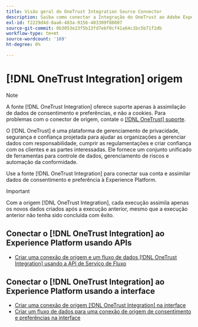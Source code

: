 ```yaml
---
title: Visão geral do OneTrust Integration Source Connector
description: Saiba como conectar a Integração do OneTrust ao Adobe Experience Platform usando APIs ou a interface do usuário.
exl-id: f2229d4d-8aa6-483a-9156-403309f80007
source-git-commit: 0b3053e23f5b13fd7ebf0cf41a64c1bc5b71f2db
workflow-type: tm+mt
source-wordcount: '169'
ht-degree: 0%

---
```


# [!DNL OneTrust Integration] origem

>[!NOTE]
>
>A fonte [!DNL OneTrust Integration] oferece suporte apenas à assimilação de dados de consentimento e preferências, e não a cookies. Para problemas com o conector de origem, contate o [[!DNL OneTrust] suporte](https://support.onetrust.com).

O [!DNL OneTrust] é uma plataforma de gerenciamento de privacidade, segurança e confiança projetada para ajudar as organizações a gerenciar dados com responsabilidade, cumprir as regulamentações e criar confiança com os clientes e as partes interessadas. Ele fornece um conjunto unificado de ferramentas para controle de dados, gerenciamento de riscos e automação da conformidade.

Use a fonte [!DNL OneTrust Integration] para conectar sua conta e assimilar dados de consentimento e preferência à Experience Platform.

>[!IMPORTANT]
>
>Com a origem [!DNL OneTrust Integration], cada execução assimila apenas os novos dados criados após a execução anterior, mesmo que a execução anterior não tenha sido concluída com êxito.

## Conectar o [!DNL OneTrust Integration] ao Experience Platform usando APIs

- [Criar uma conexão de origem e um fluxo de dados  [!DNL OneTrust Integration]  usando a API de Serviço de Fluxo](../../tutorials/api/create/consent-and-preferences/onetrust.md)

## Conectar o [!DNL OneTrust Integration] ao Experience Platform usando a interface

- [Criar uma conexão de origem  [!DNL OneTrust Integration]  na interface](../../tutorials/ui/create/consent-and-preferences/onetrust.md)
- [Criar um fluxo de dados para uma conexão de origem de consentimento e preferências na interface](../../tutorials/ui/dataflow/consent-and-preferences.md)
